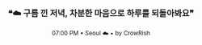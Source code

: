 <div align="center">

<br>

<h3>❝☁️ 구름 낀 저녁, 차분한 마음으로 하루를 되돌아봐요❞</h3>

<sub>07:00 PM • Seoul ☁️ • by CrowRish</sub>

<br>

</div>